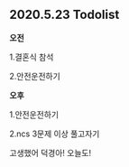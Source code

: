## 2020.5.23 Todolist

**오전**

1.결혼식 참석

2.안전운전하기



**오후**

1.안전운전하기

2.ncs 3문제 이상 풀고자기



고생했어 덕경아! 오늘도!

